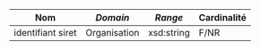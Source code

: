 | **Nom**           | ***Domain*** | ***Range*** | **Cardinalité** |
| ----------------- | ------------ | ----------- | --------------- |
| identifiant siret | Organisation | xsd:string  | F/NR            |